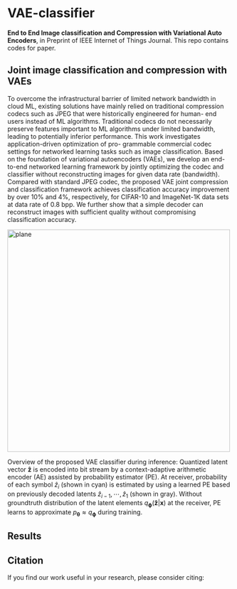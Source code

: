 # VAE-classifier
**End to End Image classification and Compression with Variational Auto Encoders**, in Preprint of IEEE Internet of Things Journal.
This repo contains codes for paper.

## Joint image classification and compression with VAEs
To overcome the infrastructural barrier of limited network bandwidth in cloud ML, existing solutions have mainly relied on traditional compression codecs such as JPEG that were historically engineered for human- end users instead of ML algorithms. Traditional codecs do not necessarily preserve features important to ML algorithms under limited bandwidth, leading to potentially inferior performance. This work investigates application-driven optimization of pro- grammable commercial codec settings for networked learning tasks such as image classification. Based on the foundation of variational autoencoders (VAEs), we develop an end-to-end networked learning framework by jointly optimizing the codec and classifier without reconstructing images for given data rate (bandwidth). Compared with standard JPEG codec, the proposed VAE joint compression and classification framework achieves classification accuracy improvement by over 10% and 4%, respectively, for CIFAR-10 and ImageNet-1K data sets at data rate of 0.8 bpp. We further show that a simple decoder can reconstruct images with sufficient quality without compromising classification accuracy.

<p align="left">
  <img src="[https://github.com/chamain/Classification-guided-ROI/blob/main/figures/plane3.png](https://github.com/chamain/VAE-classifier/blob/master/imgs/fullModel.png)" width="500" title="plane">
</p>

Overview of the proposed VAE classifier during inference:
Quantized latent vector $\mathbf{\hat z}$ is encoded into bit stream by a context-adaptive arithmetic encoder (AE) assisted by probability estimator (PE). At receiver, probability of each symbol $\hat{z}_{i}$ (shown in cyan) is estimated by using a learned PE based on previously decoded latents $\hat{z}_{i-1},\cdots,\hat{z}_{1}$ (shown in gray). Without groundtruth distribution of the latent elements $q_{\boldsymbol{\phi}}(\mathbf{\hat z}|\boldsymbol{x})$ at the receiver, PE learns to approximate $p_{\boldsymbol{\theta}} \approx q_{\boldsymbol{\phi}}$ during training.

## Results

## Citation
If you find our work useful in your research, please consider citing:
```
```
